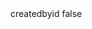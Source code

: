 <?xml version="1.0" encoding="UTF-8"?>
<CustomMetadata xmlns="http://soap.sforce.com/2006/04/metadata">
    <label>createdbyid</label>
    <protected>false</protected>
</CustomMetadata>
